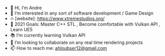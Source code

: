 - 👋 Hi, I’m Andre
- 👀 I’m interested in any sort of software development / Game Design
- 🔥 [website]: https://www.xtremestudios.org/
- 🥅 2021 Goals: Master C++ STL , Become comfortable with Vulkan API , Learn UE5
- 📚 I’m currently learning Vulkan API
- 💞️ I’m looking to collaborate on any real time rendering projects
- 📫 How to reach me: ahloubser12@gmail.com

<!---
GamingXtreme1/GamingXtreme1 is a ✨ special ✨ repository because its `README.md` (this file) appears on your GitHub profile.
You can click the Preview link to take a look at your changes.
--->
